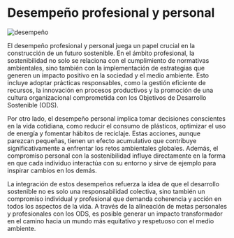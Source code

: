 # Desempeño profesional y personal
![desempeño](img/desempeño1.jpg)

El desempeño profesional y personal juega un papel crucial en la construcción de un futuro sostenible. En el ámbito profesional, la sostenibilidad no solo se relaciona con el cumplimiento de normativas ambientales, sino también con la implementación de estrategias que generen un impacto positivo en la sociedad y el medio ambiente. Esto incluye adoptar prácticas responsables, como la gestión eficiente de recursos, la innovación en procesos productivos y la promoción de una cultura organizacional comprometida con los Objetivos de Desarrollo Sostenible (ODS).

Por otro lado, el desempeño personal implica tomar decisiones conscientes en la vida cotidiana, como reducir el consumo de plásticos, optimizar el uso de energía y fomentar hábitos de reciclaje. Estas acciones, aunque parezcan pequeñas, tienen un efecto acumulativo que contribuye significativamente a enfrentar los retos ambientales globales. Además, el compromiso personal con la sostenibilidad influye directamente en la forma en que cada individuo interactúa con su entorno y sirve de ejemplo para inspirar cambios en los demás.

La integración de estos desempeños refuerza la idea de que el desarrollo sostenible no es solo una responsabilidad colectiva, sino también un compromiso individual y profesional que demanda coherencia y acción en todos los aspectos de la vida. A través de la alineación de metas personales y profesionales con los ODS, es posible generar un impacto transformador en el camino hacia un mundo más equitativo y respetuoso con el medio ambiente.

